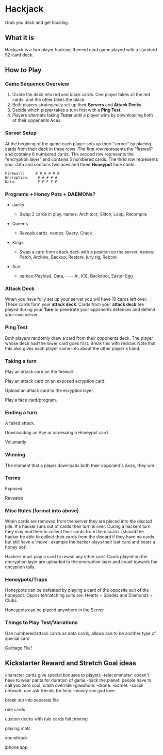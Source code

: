# Hackjack

Grab you deck and get hacking.


## What it is

Hackjack is a two player hacking-themed card game played with a standard 52-card deck.


## How to Play

### Game Sequence Overview

1. Divide the deck into red and black cards. One player takes all the red cards, and the other takes the black.
2. Both players strategically set up their **Servers** and **Attack Decks**.
3. Decide which player takes a turn first with a **Ping Test**.
4. Players alternate taking **Turns** until a player wins by downloading both of their oppenents Aces.


### Server Setup

At the begining of the game each player sets up their "server" by placing cards from their deck in three rows. The first row represents the "firewall" and contains 6 numbered cards. The second row represents the "encryption layer" and contains 5 numbered cards. The thrid row represents your data and contains two aces and three **Honeypot** face cards.

```asci
Firewall:     # # # # # #
Encryption:    # # # # #
Data:          F F F F F
```

### Programs + Honey Pots + DAEMONs?

- Jacks
  - Swap 2 cards in play. names: Architect, Glitch, Loop, Recompile

- Queens
  - Reveals cards. names: Query, Crack 

- Kings 
  - Swap a card from attack deck with a position on the server. names: Patch, Archive, Backup, Restore, jury rig, Reboot 

- Ace 
  - names: Payload, Data, ---- AI, ICE, Backdoor, Easter Egg

### Attack Deck

When you have fully set up your server you will have 10 cards left over. These cards form your **attack deck**. Cards from your **attack deck** are played during your **Turn** to penetrate your opponents defenses and defend your own server.

### Ping Test

Both players randomly draw a card from their opponents deck. The player whose deck had the lower card goes first. Break ties with redraw. Note that this also gives each player some info about the other player's hand.


### Taking a turn

Play an attack card on the firewall.

Play an attack card on an exposed ecryption card.

Upload an attack card to the ecryption layer.

Play a face card/program.

### Ending a turn

A failed attack.

Downloading an Ace or accessing a Honeypot card.

Voluntarily

### Winning

The moment that a player downloads both their opponent's Aces, they win.

### Terms

Exposed

Revealed


### Misc Rules (format into above)
When cards are removed from the server they are placed into the discard pile. If a hacker runs out of cards their turn is over. During a hackers turn they may end their to collect their cards from the discard. (should the hacker be able to collect their cards from the discard if they have no cards but still have a 'move': example the hacker plays their last card and beats a honey pot)

Hackers must play a card to reveal any other card. Cards played on the encryption layer are uploaded to the encryption layer and count towards the encyption tally.



### Honeypots/Traps
Honeypots can be defeated by playing a card of the opposite suit of the honeypot. Opposite/matching suits are: Hearts + Spades and Diamonds + Clubs.

Honeypots can be placed anywhere in the Server




### Things to Play Test/Variations

Use numbered/attack cards as data cards, allows ace to be another type of special card

Garbage File!

## Kickstarter Reward and Stretch Goal ideas
character cards give special bonuses to players
  -telecommuter: doesn't have to wear pants for duration of game
  -hack the planet: people have to call you zero cool, crash override
  -glasshole:
  -drone:
  -botnet:
  -social network: can ask friends for help
  -money sex god love:

break out into seperate file

rule cards

custom decks with rule cards foil printing

playing mats

soundtrack

iphone app




